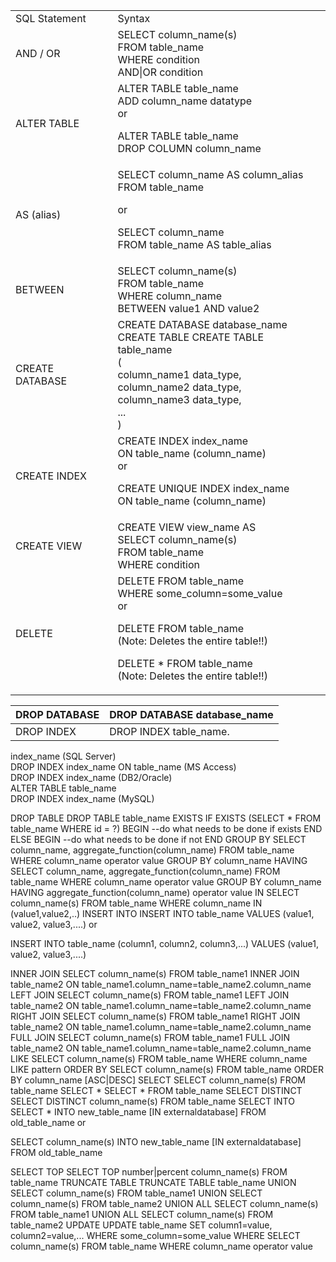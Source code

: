
<table>
    <tr>
      <td>SQL Statement</td>
      <td>Syntax</td>
    </tr>
    <tr>
    <td>AND / OR</td>
    <td>SELECT column_name(s)<br>
FROM table_name<br>
WHERE condition<br>
AND|OR condition<br></td>
</tr>
<tr>
<td>ALTER TABLE</td>
<td>ALTER TABLE table_name<br>
ADD column_name datatype<br>
or<br>

ALTER TABLE table_name <br>
DROP COLUMN column_name</td>
</tr>
<tr>
<td>AS (alias)</td>
<td>SELECT column_name AS column_alias<br>
FROM table_name<br>

or<br>

SELECT column_name <br>
FROM table_name  AS table_alias </td></tr>
<tr><td>BETWEEN	</td> <td>SELECT column_name(s)<br>
FROM table_name<br>
WHERE column_name<br>
BETWEEN value1 AND value2</td></tr>
<tr><td>CREATE DATABASE	</td>
<td>CREATE DATABASE database_name<br>
CREATE TABLE	CREATE TABLE table_name<br>
(<br>
column_name1 data_type,<br>
column_name2 data_type,<br>
column_name3 data_type,<br>
...<br>
)</td></tr>
<tr> <td>CREATE INDEX</td>	
<td>CREATE INDEX index_name<br>
ON table_name (column_name)<br>
or<br>

CREATE UNIQUE INDEX index_name<br>
ON table_name (column_name)</td></tr>

<tr><td>CREATE VIEW	</td>
<td>CREATE VIEW view_name AS<br>
SELECT column_name(s)<br>
FROM table_name<br>
WHERE condition</td></tr>
<tr><td>DELETE	</td>
<td>DELETE FROM table_name<br>
WHERE some_column=some_value<br>
or<br>

DELETE FROM table_name <br>
(Note: Deletes the entire table!!)<br>

DELETE * FROM table_name <br>
(Note: Deletes the entire table!!)</td></tr>
</table>

DROP DATABASE	|DROP DATABASE database_name|
-|-
DROP INDEX|	DROP INDEX table_name.
index_name (SQL Server)<br>
DROP INDEX index_name ON table_name (MS Access)<br>
DROP INDEX index_name (DB2/Oracle)<br>
ALTER TABLE table_name<br>
DROP INDEX index_name (MySQL)


DROP TABLE	DROP TABLE table_name
EXISTS	IF EXISTS (SELECT * FROM table_name WHERE id = ?)
BEGIN
--do what needs to be done if exists
END
ELSE
BEGIN
--do what needs to be done if not
END
GROUP BY	SELECT column_name, aggregate_function(column_name)
FROM table_name
WHERE column_name operator value
GROUP BY column_name
HAVING	SELECT column_name, aggregate_function(column_name)
FROM table_name
WHERE column_name operator value
GROUP BY column_name
HAVING aggregate_function(column_name) operator value
IN	SELECT column_name(s)
FROM table_name
WHERE column_name
IN (value1,value2,..)
INSERT INTO	INSERT INTO table_name
VALUES (value1, value2, value3,....)
or

INSERT INTO table_name
(column1, column2, column3,...)
VALUES (value1, value2, value3,....)

INNER JOIN	SELECT column_name(s)
FROM table_name1
INNER JOIN table_name2 
ON table_name1.column_name=table_name2.column_name
LEFT JOIN	SELECT column_name(s)
FROM table_name1
LEFT JOIN table_name2 
ON table_name1.column_name=table_name2.column_name
RIGHT JOIN	SELECT column_name(s)
FROM table_name1
RIGHT JOIN table_name2 
ON table_name1.column_name=table_name2.column_name
FULL JOIN	SELECT column_name(s)
FROM table_name1
FULL JOIN table_name2 
ON table_name1.column_name=table_name2.column_name
LIKE	SELECT column_name(s)
FROM table_name
WHERE column_name LIKE pattern
ORDER BY	SELECT column_name(s)
FROM table_name
ORDER BY column_name [ASC|DESC]
SELECT	SELECT column_name(s)
FROM table_name
SELECT *	SELECT *
FROM table_name
SELECT DISTINCT	SELECT DISTINCT column_name(s)
FROM table_name
SELECT INTO	SELECT *
INTO new_table_name [IN externaldatabase]
FROM old_table_name
or

SELECT column_name(s)
INTO new_table_name [IN externaldatabase]
FROM old_table_name

SELECT TOP	SELECT TOP number|percent column_name(s)
FROM table_name
TRUNCATE TABLE	TRUNCATE TABLE table_name
UNION	SELECT column_name(s) FROM table_name1
UNION
SELECT column_name(s) FROM table_name2
UNION ALL	SELECT column_name(s) FROM table_name1
UNION ALL
SELECT column_name(s) FROM table_name2
UPDATE	UPDATE table_name
SET column1=value, column2=value,...
WHERE some_column=some_value
WHERE	SELECT column_name(s)
FROM table_name
WHERE column_name operator value
